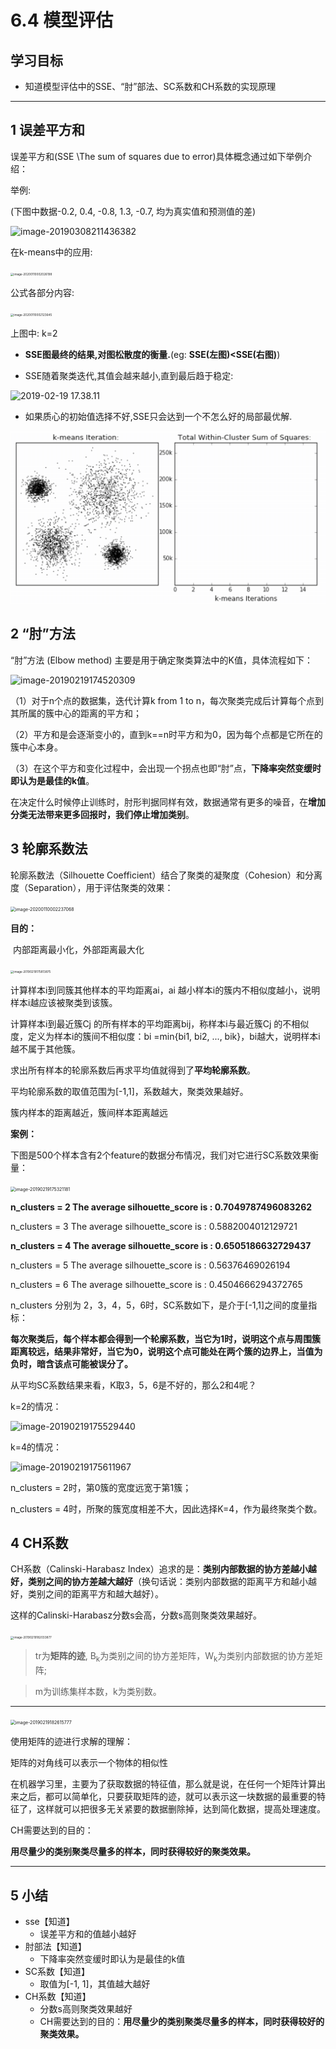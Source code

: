# 6.4 模型评估

## 学习目标

- 知道模型评估中的SSE、“肘”部法、SC系数和CH系数的实现原理

------



## 1 误差平方和

误差平方和(SSE \The sum of squares due to error)具体概念通过如下举例介绍：

举例:

(下图中数据-0.2, 0.4, -0.8, 1.3, -0.7, 均为真实值和预测值的差)

![image-20190308211436382](https://tva1.sinaimg.cn/large/006tNbRwly1gaqrobhc3mj312q0b4dhi.jpg)

在k-means中的应用:

<img src="https://tva1.sinaimg.cn/large/006tNbRwly1gaqrqoszbsj31e10u0td9.jpg" alt="image-20200110002026198" style="zoom: 33%;" />

公式各部分内容:

<img src="https://tva1.sinaimg.cn/large/006tNbRwly1gaqrro7n4zj31ee0nadpr.jpg" alt="image-20200110002123645" style="zoom: 33%;" />

上图中: k=2

- **SSE图最终的结果,对图松散度的衡量.**(eg: **SSE(左图)<SSE(右图)**)

 

- SSE随着聚类迭代,其值会越来越小,直到最后趋于稳定:

![2019-02-19 17.38.11](images/sse5.png)

- 如果质心的初始值选择不好,SSE只会达到一个不怎么好的局部最优解.

![2019-02-19 17.39.29](images/sse6.png)



## 2 “肘”方法 

“肘”方法 (Elbow method) 主要是用于确定聚类算法中的K值，具体流程如下：

![image-20190219174520309](https://tva1.sinaimg.cn/large/006tNbRwly1gaqrs52fzrj30vq0d0n12.jpg)

（1）对于n个点的数据集，迭代计算k from 1 to n，每次聚类完成后计算每个点到其所属的簇中心的距离的平方和；

（2）平方和是会逐渐变小的，直到k==n时平方和为0，因为每个点都是它所在的簇中心本身。

（3）在这个平方和变化过程中，会出现一个拐点也即“肘”点，**下降率突然变缓时即认为是最佳的k值**。

在决定什么时候停止训练时，肘形判据同样有效，数据通常有更多的噪音，在**增加分类无法带来更多回报时，我们停止增加类别**。



## 3 轮廓系数法

轮廓系数法（Silhouette Coefficient）结合了聚类的凝聚度（Cohesion）和分离度（Separation），用于评估聚类的效果：

<img src="https://tva1.sinaimg.cn/large/006tNbRwly1gaqrsyd0xtj31cs0i6n9x.jpg" alt="image-20200110002237068" style="zoom:50%;" />



**目的：**

​	内部距离最小化，外部距离最大化

<img src="https://tva1.sinaimg.cn/large/006tNbRwly1gaqs9h7bjwj30re09umzl.jpg" alt="image-20190219175813875" style="zoom:33%;" />

计算样本i到同簇其他样本的平均距离ai，ai 越小样本i的簇内不相似度越小，说明样本i越应该被聚类到该簇。

计算样本i到最近簇Cj 的所有样本的平均距离bij，称样本i与最近簇Cj 的不相似度，定义为样本i的簇间不相似度：bi =min{bi1, bi2, ..., bik}，bi越大，说明样本i越不属于其他簇。

求出所有样本的轮廓系数后再求平均值就得到了**平均轮廓系数**。

平均轮廓系数的取值范围为[-1,1]，系数越大，聚类效果越好。

簇内样本的距离越近，簇间样本距离越远



**案例：**

下图是500个样本含有2个feature的数据分布情况，我们对它进行SC系数效果衡量：

<img src="https://tva1.sinaimg.cn/large/006tNbRwly1gaqrt9c5zjj30ky0g077h.jpg" alt="image-20190219175321181" style="zoom: 50%;" />

**n_clusters = 2 The average silhouette_score is : 0.7049787496083262**

n_clusters = 3 The average silhouette_score is : 0.5882004012129721

**n_clusters = 4 The average silhouette_score is : 0.6505186632729437**

n_clusters = 5 The average silhouette_score is : 0.56376469026194

n_clusters = 6 The average silhouette_score is : 0.4504666294372765



n_clusters 分别为 2，3，4，5，6时，SC系数如下，是介于[-1,1]之间的度量指标：

**每次聚类后，每个样本都会得到一个轮廓系数，当它为1时，说明这个点与周围簇距离较远，结果非常好，当它为0，说明这个点可能处在两个簇的边界上，当值为负时，暗含该点可能被误分了。**

从平均SC系数结果来看，K取3，5，6是不好的，那么2和4呢？

k=2的情况：

![image-20190219175529440](https://tva1.sinaimg.cn/large/006tNbRwly1gaqrtob8ryj317g0ka0wd.jpg)

k=4的情况：

![image-20190219175611967](https://tva1.sinaimg.cn/large/006tNbRwly1gaqrtr3j9mj31700kegpo.jpg)

n_clusters = 2时，第0簇的宽度远宽于第1簇；

n_clusters = 4时，所聚的簇宽度相差不大，因此选择K=4，作为最终聚类个数。



## 4 CH系数

CH系数（Calinski-Harabasz Index）追求的是：**类别内部数据的协方差越小越好，类别之间的协方差越大越好**（换句话说：类别内部数据的距离平方和越小越好，类别之间的距离平方和越大越好）。

这样的Calinski-Harabasz分数s会高，分数s高则聚类效果越好。

<img src="https://tva1.sinaimg.cn/large/006tNbRwly1gaqrtl18rfj30t0076q3f.jpg" alt="image-20190219182033877" style="zoom:33%;" />

> tr为**矩阵的迹**, B<sub>k</sub>为类别之间的协方差矩阵，W<sub>k</sub>为类别内部数据的协方差矩阵;

> m为训练集样本数，k为类别数。

------

<img src="https://tva1.sinaimg.cn/large/006tNbRwly1gaqru40ndhj30ji0aen04.jpg" alt="image-20190219182615777" style="zoom:50%;" />

使用矩阵的迹进行求解的理解：

矩阵的对角线可以表示一个物体的相似性

在机器学习里，主要为了获取数据的特征值，那么就是说，在任何一个矩阵计算出来之后，都可以简单化，只要获取矩阵的迹，就可以表示这一块数据的最重要的特征了，这样就可以把很多无关紧要的数据删除掉，达到简化数据，提高处理速度。

CH需要达到的目的：

​	**用尽量少的类别聚类尽量多的样本，同时获得较好的聚类效果。**



------

## 5 小结

- sse【知道】
    - 误差平方和的值越小越好
- 肘部法【知道】
    - 下降率突然变缓时即认为是最佳的k值
- SC系数【知道】
    - 取值为[-1, 1]，其值越大越好
- CH系数【知道】
    - 分数s高则聚类效果越好
    - CH需要达到的目的：**用尽量少的类别聚类尽量多的样本，同时获得较好的聚类效果。**
